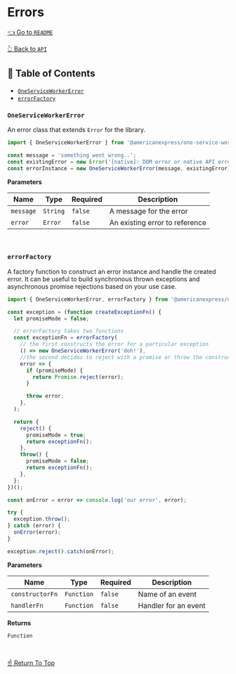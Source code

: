 # Errors

[👈 Go to `README`](../../README.md)

[👆 Back to `API`](./README.md)

## 📖 Table of Contents

- [`OneServiceWorkerError`](#-oneserviceworkererror)
- [`errorFactory`](#-errorfactory)

### `OneServiceWorkerError`

An error class that extends `Error` for the library.

```js
import { OneServiceWorkerError } from '@americanexpress/one-service-worker';

const message = 'something went wrong..';
const existingError = new Error('[native]: DOM error or native API error occurred');
const errorInstance = new OneServiceWorkerError(message, existingError);
```

**Parameters**

| Name | Type | Required | Description |
| --- | --- | --- | --- |
| `message` | `String` | `false` | A message for the error |
| `error` | `Error` | `false` | An existing error to reference |

&nbsp;

### `errorFactory`

A factory function to construct an error instance and handle the created error.
It can be useful to build synchronous thrown exceptions and asynchronous promise rejections
based on your use case.

```js
import { OneServiceWorkerError, errorFactory } from '@americanexpress/one-service-worker';

const exception = (function createExceptionFn() {
  let promiseMode = false;

  // errorFactory takes two functions
  const exceptionFn = errorFactory(
    // the first constructs the error for a particular exception
    () => new OneServiceWorkerError('doh!'),
    //the second decides to reject with a promise or throw the constructed error
    error => {
      if (promiseMode) {
        return Promise.reject(error);
      }

      throw error;
    },
  );

  return {
    reject() {
      promiseMode = true;
      return exceptionFn();
    },
    throw() {
      promiseMode = false;
      return exceptionFn();
    },
  };
})();

const onError = error => console.log('our error', error);

try {
  exception.throw();
} catch (error) {
  onError(error);
}

exception.reject().catch(onError);
```

**Parameters**

| Name | Type | Required | Description |
| --- | --- | --- | --- |
| `constructorFn` | `Function` | `false` | Name of an event |
| `handlerFn` | `Function` | `false` | Handler for an event |

**Returns**

`Function`

&nbsp;

[☝️ Return To Top](#-&#x1F4D6;-table-of-contents)